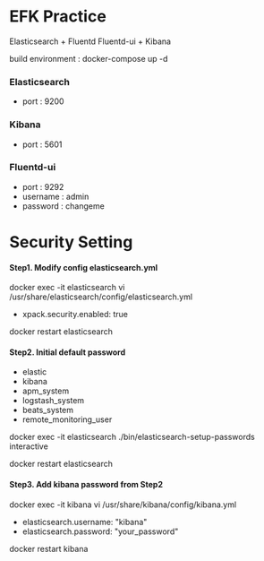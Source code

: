 # EFK Practice
Elasticsearch + Fluentd Fluentd-ui + Kibana

build environment : docker-compose up -d

### Elasticsearch
- port : 9200

### Kibana
- port : 5601

### Fluentd-ui
- port : 9292
- username : admin
- password : changeme


# Security Setting

#### Step1. Modify config elasticsearch.yml
docker exec -it elasticsearch vi /usr/share/elasticsearch/config/elasticsearch.yml
- xpack.security.enabled: true

docker restart elasticsearch


#### Step2. Initial default password
- elastic
- kibana
- apm_system
- logstash_system
- beats_system
- remote_monitoring_user

docker exec -it elasticsearch ./bin/elasticsearch-setup-passwords interactive

docker restart elasticsearch

#### Step3. Add kibana password from Step2
docker exec -it kibana vi /usr/share/kibana/config/kibana.yml
- elasticsearch.username: "kibana"
- elasticsearch.password: "your_password"

docker restart kibana  



